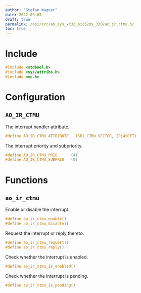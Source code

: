 ```yaml
---
author: "Stefan Wagner"
date: 2022-09-05
draft: true
permalink: /api/src/ao_sys_xc32_pic32mx_330/ao_ir_ctmu.h/
toc: true
---
```


# Include

```c
#include <stdbool.h>
#include <sys/attribs.h>
#include <xc.h>
```

# Configuration

## `AO_IR_CTMU`

The interrupt handler attribute.

```c
#define AO_IR_CTMU_ATTRIBUTE __ISR(_CTMU_VECTOR, IPL4SOFT)
```

The interrupt priority and subpriority.

```c
#define AO_IR_CTMU_PRIO      (4)
#define AO_IR_CTMU_SUBPRIO   (0)
```

# Functions

## `ao_ir_ctmu`

Enable or disable the interrupt.

```c
#define ao_ir_ctmu_enable()
#define ao_ir_ctmu_disable()
```

Request the interrupt or reply thereto.

```c
#define ao_ir_ctmu_request()
#define ao_ir_ctmu_reply()
```

Check whether the interrupt is enabled.

```c
#define ao_ir_ctmu_is_enabled()
```

Check whether the interrupt is pending.

```c
#define ao_ir_ctmu_is_pending()
```
